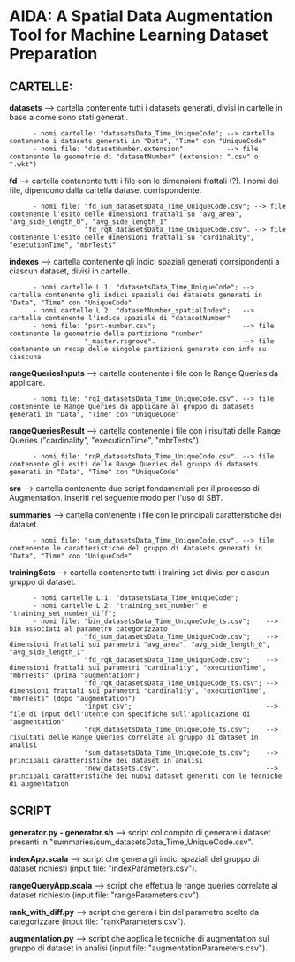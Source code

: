 # AIDA: A Spatial Data Augmentation Tool for Machine Learning Dataset Preparation

## CARTELLE:
**datasets** --> cartella contenente tutti i datasets generati, divisi in cartelle in base a come sono stati generati.

          - nomi cartelle: "datasetsData_Time_UniqueCode"; --> cartella contenente i datasets generati in "Data", "Time" con "UniqueCode"
          - nomi file: "datasetNumber.extension".          --> file contenente le geometrie di "datasetNumber" (extension: ".csv" o ".wkt")

**fd** --> cartella contenente tutti i file con le dimensioni frattali (?). I nomi dei file, dipendono dalla cartella dataset corrispondente.

          - nomi file: "fd_sum_datasetsData_Time_UniqueCode.csv"; --> file contenente l'esito delle dimensioni frattali su "avg_area", "avg_side_length_0", "avg_side_length_1"
                       "fd_rqR_datasetsData_Time_UniqueCode.csv". --> file contenente l'esito delle dimensioni frattali su "cardinality", "executionTime", "mbrTests"

**indexes** --> cartella contenente gli indici spaziali generati corrsipondenti a ciascun dataset, divisi in cartelle.

          - nomi cartelle L.1: "datasetsData_Time_UniqueCode"; --> cartella contenente gli indici spaziali dei datasets generati in "Data", "Time" con "UniqueCode"
          - nomi cartelle L.2: "datasetNumber_spatialIndex";   --> cartella contenente l'indice spaziale di "datasetNumber"
          - nomi file: "part-number.csv";                      --> file contenente le geometrie della partizione "number"
                       "_master.rsgrove".                      --> file contenente un recap delle singole partizioni generate con info su ciascuna

**rangeQueriesInputs** --> cartella contenente i file con le Range Queries da applicare.

          - nomi file: "rqI_datasetsData_Time_UniqueCode.csv". --> file contenente le Range Queries da applicare al gruppo di datasets generati in "Data", "Time" con "UniqueCode"

**rangeQueriesResult** --> cartella contenente i file con i risultati delle Range Queries ("cardinality", "executionTime", "mbrTests").

          - nomi file: "rqR_datasetsData_Time_UniqueCode.csv". --> file contenente gli esiti delle Range Queries del gruppo di datasets generati in "Data", "Time" con "UniqueCode"

**src** --> cartella contenente due script fondamentali per il processo di Augmentation. Inseriti nel seguente modo per l'uso di SBT.

**summaries** --> cartella contenente i file con le principali caratteristiche dei dataset.

          - nomi file: "sum_datasetsData_Time_UniqueCode.csv". --> file contenente le caratteristiche del gruppo di datasets generati in "Data", "Time" con "UniqueCode"

**trainingSets** --> cartella contenente tutti i training set divisi per ciascun gruppo di dataset.

          - nomi cartelle L.1: "datasetsData_Time_UniqueCode";
          - nomi cartelle L.2: "training_set_number" e "training_set_number_diff";
          - nomi file: "bin_datasetsData_Time_UniqueCode_ts.csv";    --> bin associati al parametro categorizzato
                       "fd_sum_datasetsData_Time_UniqueCode.csv";    --> dimensioni frattali sui parametri "avg_area", "avg_side_length_0", "avg_side_length_1"
                       "fd_rqR_datasetsData_Time_UniqueCode.csv";    --> dimensioni frattali sui parametri "cardinality", "executionTime", "mbrTests" (prima "augmentation")
                       "fd_rqR_datasetsData_Time_UniqueCode_ts.csv"; --> dimensioni frattali sui parametri "cardinality", "executionTime", "mbrTests" (dopo "augmentation")
                       "input.csv";                                  --> file di input dell'utente con specifiche sull'applicazione di "augmentation"
                       "rqR_datasetsData_Time_UniqueCode_ts.csv";    --> risultati delle Range Queries correlate al gruppo di dataset in analisi
                       "sum_datasetsData_Time_UniqueCode_ts.csv";    --> principali caratteristiche dei dataset in analisi
                       "new_datasets.csv".                           --> principali caratteristiche dei nuovi dataset generati con le tecniche di augmentation

## SCRIPT
**generator.py - generator.sh** --> script col compito di generare i dataset presenti in "summaries/sum_datasetsData_Time_UniqueCode.csv".

**indexApp.scala** --> script che genera gli indici spaziali del gruppo di dataset richiesti (input file: "indexParameters.csv").

**rangeQueryApp.scala** --> script che effettua le range queries correlate al dataset richiesto (input file: "rangeParameters.csv").

**rank_with_diff.py** --> script che genera i bin del parametro scelto da categorizzare (input file: "rankParameters.csv").

**augmentation.py** --> script che applica le tecniche di augmentation sul gruppo di dataset in analisi (input file: "augmentationParameters.csv").
